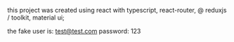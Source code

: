 this project was created using react with typescript, react-router, @ reduxjs / toolkit, material ui;

the fake user is: test@test.com
password: 123
